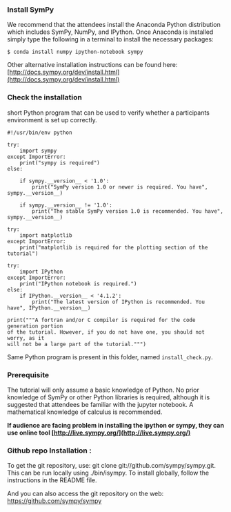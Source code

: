 ### Install SymPy

We recommend that the attendees install the Anaconda Python distribution which includes SymPy, NumPy, and IPython. Once Anaconda is installed simply type the following in a terminal to install the necessary packages:

```
$ conda install numpy ipython-notebook sympy
```

Other alternative installation instructions can be found here:
[http://docs.sympy.org/dev/install.html](http://docs.sympy.org/dev/install.html)


### Check the installation

short Python program that can be used to verify whether a participants environment is set up correctly.


```
#!/usr/bin/env python

try:
    import sympy
except ImportError:
    print("sympy is required")
else:

    if sympy.__version__ < '1.0':
        print("SymPy version 1.0 or newer is required. You have", sympy.__version__)

    if sympy.__version__ != '1.0':
        print("The stable SymPy version 1.0 is recommended. You have", sympy.__version__)

try:
    import matplotlib
except ImportError:
    print("matplotlib is required for the plotting section of the tutorial")

try:
    import IPython
except ImportError:
    print("IPython notebook is required.")
else:
    if IPython.__version__ < '4.1.2':
        print("The latest version of IPython is recommended. You have", IPython.__version__)

print("""A fortran and/or C compiler is required for the code generation portion
of the tutorial. However, if you do not have one, you should not worry, as it
will not be a large part of the tutorial.""")

```

Same Python program is present in this folder, named `install_check.py`.


### Prerequisite

The tutorial will only assume a basic knowledge of Python. No prior knowledge of SymPy or other Python libraries is required, although it is suggested that attendees be familiar with the jupyter notebook. A mathematical knowledge of calculus is recommended.

**If audience are facing problem in installing the ipython or sympy, they can use online tool [http://live.sympy.org/](http://live.sympy.org/)**


### Github repo Installation :

To get the git repository, use: git clone git://github.com/sympy/sympy.git. This can be run locally using ./bin/isympy. To install globally, follow the instructions in the README file.

And you can also access the git repository on the web: https://github.com/sympy/sympy


